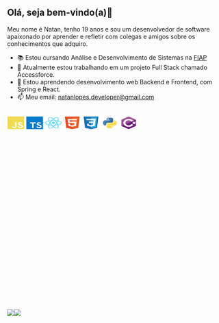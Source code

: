 ## Olá, seja bem-vindo(a)👋

  Meu nome é Natan, tenho 19 anos e sou um desenvolvedor de software apaixonado por aprender e refletir com colegas e amigos sobre os conhecimentos que adquiro. 


- 📚 Estou cursando Análise e Desenvolvimento de Sistemas na <a href="https://www.fiap.com.br/">FIAP</a>
- 🔭 Atualmente estou trabalhando em um projeto Full Stack chamado Accessforce.
- 🌱 Estou aprendendo desenvolvimento web Backend e Frontend, com Spring e React.
- 📫 Meu email: natanlopes.developer@gmail.com 

<div style="display: inline_block"><br>
  <img align="center" alt="Natan-Js" height="30" width="40" src="https://raw.githubusercontent.com/devicons/devicon/master/icons/javascript/javascript-plain.svg">
  <img align="center" alt="Natan-Ts" height="30" width="40" src="https://raw.githubusercontent.com/devicons/devicon/master/icons/typescript/typescript-plain.svg">
  <img align="center" alt="Natan-React" height="30" width="40" src="https://raw.githubusercontent.com/devicons/devicon/master/icons/react/react-original.svg">
  <img align="center" alt="Natan-HTML" height="30" width="40" src="https://raw.githubusercontent.com/devicons/devicon/master/icons/html5/html5-original.svg">
  <img align="center" alt="Natan-CSS" height="30" width="40" src="https://raw.githubusercontent.com/devicons/devicon/master/icons/css3/css3-original.svg">
  <img align="center" alt="Natan-Python" height="30" width="40" src="https://raw.githubusercontent.com/devicons/devicon/master/icons/python/python-original.svg">
  <img align="center" alt="Natan-Csharp" height="30" width="40" src="https://raw.githubusercontent.com/devicons/devicon/master/icons/csharp/csharp-original.svg">
</div>

<div style="display: flex; margin-top:30em">
  <img align="center" heigth="180em" src="https://github-readme-stats.vercel.app/api?username=natanjrl&hide=contribs&theme=tokyonight&show_icons=true">
  <br>
  <img align="center" heigth="180em" src="https://github-readme-stats.vercel.app/api/top-langs/?username=natanjrl&size_weight=0.5&count_weight=0.5&theme=tokyonight&layout=compact">
</div>


